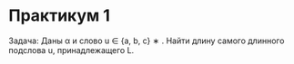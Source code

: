 # Практикум 1
Задача: Даны α и слово u ∈ {a, b, c} ∗ . Найти длину самого длинного подслова u, принадлежащего L.
